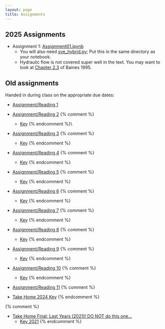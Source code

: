 ```yaml
---
layout: page
title: Assignments
---
```


## 2025 Assignments

- Assignment 1: [Assignment01.ipynb](../Assignments/Assignment01.ipynb)
  - You will also need [sve_hybrid.py](../Assignments/sve_hybrid.py); Put this in the same directory as your notebook.
  - Hydraulic flow is not covered super well in the text.  You may want to look at [Chapter 2.3](../pdfs/Baines2.3.pdf) of Baines 1995.

## Old assignments
Handed in during class on the appropriate due dates:

  - [Assignment/Reading 1](../Assignments/Assignment01/)
  - [Assignment/Reading 2](../Assignments/Assignment02/)
    {% comment %}
    - [Key](../Assignments/Assign2Key.pdf)
    {% endcomment %}\
  - [Assignment/Reading 3](../Assignments/Assignment03/)
    {% comment %}

    - [Key](../Assignments/Assignment3Key.html)
    {% endcomment %}

  - [Assignment/Reading 4](../Assignments/Assignment04/)
    {% comment %}
    - [Key](../Assignments/Assignment4Key.html)
    {% endcomment %}

  - [Assignment/Reading 5](../Assignments/Assignment05/)
    {% comment %}
    - [Key](../Assignments/Assignment5Key.html)
    {% endcomment %}
  - [Assignment/Reading 6](../Assignments/Assignment06/)
    {% comment %}
    - [Key](../Assignments/Assignment6Key.html)
    {% endcomment %}
  - [Assignment/Reading 7](../Assignments/Assignment07/)
    {% comment %}
    - [Key](../Assignments/Assignment07Key.pdf)
    {% endcomment %}

  - [Assignment/Reading 8](../Assignments/Assignment08/)
    {% comment %}
    - [Key](../Assignments/Assignment08Key.html)
    {% endcomment %}
  - [Assignment/Reading 9](../Assignments/Assignment09/)
    {% comment %}
    - [Key](../Assignments/Assignment09Key.pdf)
    {% endcomment %}
  - [Assignment/Reading 10](../Assignments/Assignment10/)
    {% comment %}
    - [Key](../Assignments/Assignment10key.html)
    {% endcomment %}
  - [Assignment/Reading 11](../Assignments/Assignment11/)
  {% comment %}

  - [Take Home 2024 Key](../Assignments/TakeHome2024Key.pdf)
  {% endcomment %}

   {% comment %}
  - [Take Home Final: Last Years (2021)!  DO NOT do this one...](../Assignments/TakeHome2021NoKey.pdf)
      - [Key 2021](../Assignments/TakeHome2021.pdf)
  {% endcomment %}

